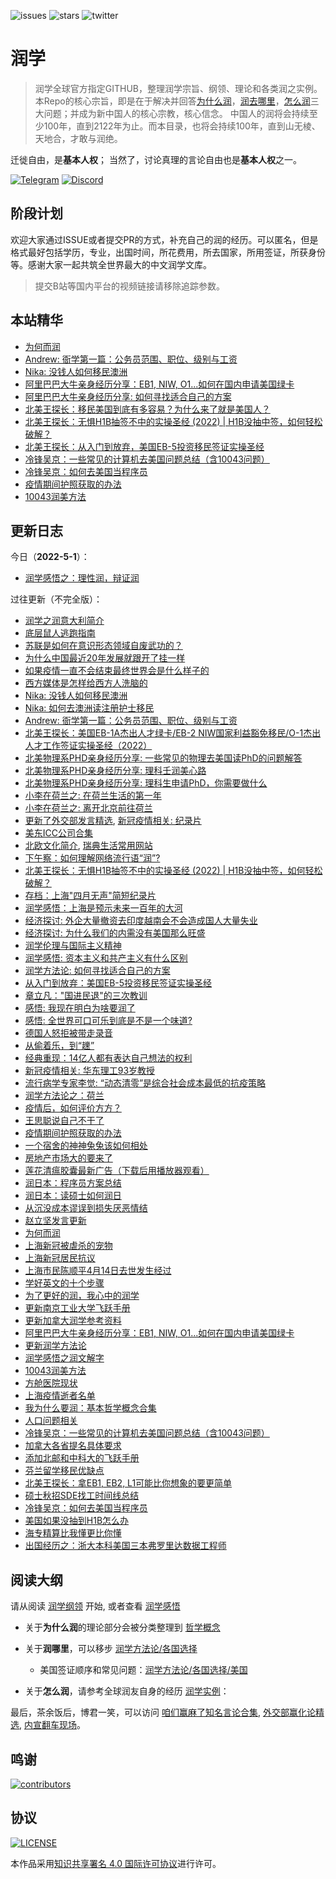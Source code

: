 ![issues](https://img.shields.io/github/issues/The-Run-Philosophy-Organization/run)
![stars](https://img.shields.io/github/stars/The-Run-Philosophy-Organization/run)
![twitter](https://img.shields.io/twitter/url?url=https%3A%2F%2Fgithub.com%2FThe-Run-Philosophy-Organization%2Frun)

# 润学

> 润学全球官方指定GITHUB，整理润学宗旨、纲领、理论和各类润之实例。
> 本Repo的核心宗旨，即是在于解决并回答[为什么润](哲学概念/为何而润.md)，[润去哪里](润学方法论/各国选择/)，[怎么润](润学实例/)三大问题；并成为新中国人的核心宗教，核心信念。
> 中国人的润将会持续至少100年，直到2122年为止。而本目录，也将会持续100年，直到山无棱、天地合，才敢与润绝。

迁徙自由，是**基本人权**；
当然了，讨论真理的言论自由也是**基本人权**之一。

[![Telegram](https://img.shields.io/badge/Telegram-润学-%232CA5E0?style=flat-square&logo=telegram)](https://t.me/RunOutForLife)
[![Discord](https://img.shields.io/badge/Discord-润学-%235865F2?style=flat-square&logo=discord)](https://t.co/TmLbFbNkUy)

## 阶段计划

欢迎大家通过ISSUE或者提交PR的方式，补充自己的润的经历。可以匿名，但是格式最好包括学历，专业，出国时间，所花费用，所去国家，所用签证，所获身份等。感谢大家一起共筑全世界最大的中文润学文库。

> 提交B站等国内平台的视频链接请移除追踪参数。

## 本站精华

- [为何而润](哲学概念/为何而润.md)
- [Andrew: 衙学第一篇：公务员范围、职位、级别与工资](润学之衙学基础/衙学第一篇：公务员范围、职位、级别与工资.md)
- [Nika: 没钱人如何移民澳洲](润学方法论/各国选择/澳大利亚/没钱人如何移民澳洲.md)
- [阿里巴巴大牛亲身经历分享：EB1, NIW, O1...如何在国内申请美国绿卡](润学实例/计算机/如何在国内申请美国绿卡.md)
- [阿里巴巴大牛亲身经历分享: 如何寻找适合自己的方案](润学方法论/如何寻找适合自己的方案.md)
- [北美王探长：移民美国到底有多容易？为什么来了就是美国人？](润学方法论/各国选择/美洲/美国/王探长系列之：为什么来了就是美国人.md)
- [北美王探长：无惧H1B抽签不中的实操圣经 (2022) | H1B没抽中签，如何轻松破解？](润学方法论/各国选择/美洲/美国/王探长系列之：H1B没抽中签如何轻松破解.md)
- [北美王探长：从入门到放弃，美国EB-5投资移民签证实操圣经](润学方法论/各国选择/美洲/美国/王探长系列之：美国EB-5投资移民签证实操圣经.md)
- [冷锋吴京：一些常见的计算机去美国问题总结（含10043问题）](润学实例/计算机/一些常见的计算机去美国问题总结.md)
- [冷锋吴京：如何去美国当程序员](润学实例/计算机/去美国当程序员V2.5.0.md)
- [疫情期间护照获取的办法](润学方法论/前期准备/护照获取/README.md)
- [10043润美方法](润学实例/10043学校如何润/10043润美方法.md)

## 更新日志

今日（**2022-5-1**）：
- [润学感悟之：理性润，辩证润](润学感悟/理性润，辩证润.md)

过往更新（不完全版）：
- [润学之润意大利简介](润学方法论/各国选择/意大利/)
- [底层鼠人逃跑指南](润学方法论/底层鼠人逃跑指南.md)
- [苏联是如何在意识形态领域自废武功的？](内宣/苏联/苏联是如何在意识形态领域自废武功.md)
- [为什么中国最近20年发展就跟开了挂一样](润学感悟/为什么中国最近20年发展就跟开了挂一样.md)
- [如果疫情一直不会结束最终世界会是什么样子的](新冠疫情相关/如果疫情一直不会结束最终世界会是什么样子的/README.md)
- [西方媒体是怎样给西方人洗脑的](润学感悟/西方媒体是怎样给西方人洗脑的.md)
- [Nika: 没钱人如何移民澳洲](润学方法论/各国选择/澳大利亚/没钱人如何移民澳洲.md)
- [Nika: 如何去澳洲读注册护士移民](润学方法论/各国选择/澳大利亚/如何去澳洲读注册护士移民.md)
- [Andrew: 衙学第一篇：公务员范围、职位、级别与工资](润学之衙学基础/衙学第一篇：公务员范围、职位、级别与工资.md)
- [北美王探长：美国EB-1A杰出人才绿卡/EB-2 NIW国家利益豁免移民/O-1杰出人才工作签证实操圣经（2022）](润学方法论/各国选择/美洲/美国/王探长系列之：EB1，NIW与O1申请实操指南.md)
- [北美物理系PHD亲身经历分享: 一些常见的物理去美国读PhD的问题解答](润学实例/物理/一些常见的物理去美国读PhD的问题解答.md)
- [北美物理系PHD亲身经历分享: 理科壬润美心路](润学实例/物理/理科壬润美心路.md)
- [北美物理系PHD亲身经历分享: 理科生申请PhD，你需要做什么](润学实例/物理/理科生申请PhD，你需要做什么.md)
- [小李在荷兰之: 在荷兰生活的第一年](润学实例/计算机/小李在荷兰之在荷兰生活的第一年.md)
- [小李在荷兰之: 离开北京前往荷兰](润学实例/计算机/小李在荷兰之离开北京前往荷兰.md)
- [更新了外交部发言精选](外交部发言精选), [新冠疫情相关: 纪录片](新冠疫情相关/纪录片/README.md)
- [美东ICC公司合集](润学方法论/各国选择/美国/美东ICC公司合集.md)
- [北欧文化简介](润学方法论/各国选择/西欧北欧/北欧文化.md), [瑞典生活常用网站](润学方法论/各国选择/西欧北欧/瑞典生活常用网站.md)
- [下午察：如何理解网络流行语“润”?](媒体报道/下午察：如何理解网络流行语“润”.md)
- [北美王探长：无惧H1B抽签不中的实操圣经 (2022) | H1B没抽中签，如何轻松破解？](润学方法论/各国选择/美洲/美国/王探长系列之：H1B没抽中签如何轻松破解.md)
- [存档：上海"四月无声"简短纪录片](https://www.youtube.com/watch?v=38_thLXNHY8)
- [润学感悟：上海是预示未来一百年的大河](润学感悟/pdfs/上海是预示未来一百年的大河.pdf)
- [经济探讨: 外企大量撤资去印度越南会不会造成国人大量失业](经济问题相关/外企大量撤资去印度越南会不会造成国人大量失业.md)
- [经济探讨: 为什么我们的内需没有美国那么旺盛](经济问题相关/为什么我们的内需没有美国那么旺盛.md)
- [润学伦理与国际主义精神](润学感悟/润学伦理与国际主义精神.md)
- [润学感悟: 资本主义和共产主义有什么区别](润学感悟/资本主义和共产主义有什么区别.md)
- [润学方法论: 如何寻找适合自己的方案](润学方法论/如何寻找适合自己的方案.md)
- [从入门到放弃：美国EB-5投资移民签证实操圣经](润学方法论/各国选择/美国/王探长系列之：美国EB-5投资移民签证实操圣经.md)
- [章立凡："国进民退"的三次教训](经济问题相关/国进民退的三次教训.md)
- [感悟: 我现在明白为啥要润了](润学见证（证词证言）/我现在明白为啥要润了.md)
- [感悟: 全世界可口可乐到底是不是一个味道?](润学感悟/全世界可口可乐到底是不是一个味道.md)
- [德国人怒拒被带走录音](新冠疫情相关/居民抗议/德国人与居委会的录音.mp4)
- [从偷着乐，到“䟏”](润学见证（证词证言）/README.md)
- [经典重现：14亿人都有表达自己想法的权利](内宣/14亿人/)
- [新冠疫情相关: 华东理工93岁教授](新冠疫情相关/新闻/求救，华东理工93岁教授夫妇.md)
- [流行病学专家李觉: “动态清零”是综合社会成本最低的抗疫策略](新冠疫情相关/新闻/“动态清零”是综合社会成本最低的抗疫策略.md)
- [润学方法论之：荷兰](润学方法论/各国选择/西欧北欧/荷兰/)
- [疫情后，如何评价方方？](新冠疫情相关/如何评价作家方方/README.md)
- [王思聪说自己不干了](新冠疫情相关/居民抗议/王思聪不干了.JPG)
- [疫情期间护照获取的办法](润学方法论/前期准备/护照获取/README.md)
- [一个宿舍的神神兔兔该如何相处](润学感悟/一个宿舍的神神兔兔该如何相处.md)
- [房地产市场大的要来了](经济问题相关/房地产/README.md)
- [莲花清瘟胶囊最新广告（下载后用播放器观看）](新冠疫情相关/莲花清瘟/莲花清瘟胶囊.mp4)
- [润日本：程序员方案总结](润学方法论/各国选择/亚洲和大洋洲/日本/程序员润日.md)
- [润日本：读硕士如何润日](润学方法论/各国选择/亚洲和大洋洲/日本/读硕士润日.md)
- [从沉没成本谬误到损失厌恶情结](哲学概念/从沉没成本谬误到损失厌恶情结.md)
- [赵立坚发言更新](外交部发言精选/赵立坚/)
- [为何而润](哲学概念/为何而润.md)
- [上海新冠被虐杀的宠物](新冠疫情相关/被虐杀的宠物/)
- [上海新冠居民抗议](新冠疫情相关/居民抗议/)
- [上海市民陈顺平4月14日去世发生经过](新冠疫情相关/上海市民陈顺平4月14日去世发生经过.md)
- [学好英文的十个步骤](润学方法论/前期准备/英语学习/学好英文的十个步骤.md)
- [为了更好的润，我心中的润学](润学感悟/为了更好的润，我心中的润学.md)
- [更新南京工业大学飞跃手册](润学方法论/飞跃手册/README.md)
- [更新加拿大润学参考资料](润学方法论/各国选择/加拿大/参考资料.md)
- [阿里巴巴大牛亲身经历分享：EB1, NIW, O1...如何在国内申请美国绿卡](润学实例/计算机/如何在国内申请美国绿卡.md)
- [更新润学方法论](润学方法论/README.md)
- [润学感悟之润文解字](润学感悟/润文解字.md)
- [10043润美方法](润学实例/10043学校如何润/10043润美方法.md)
- [方舱医院现状](新冠疫情相关/新闻/README.md)
- [上海疫情逝者名单](新冠疫情相关/上海疫情逝者名单.md)
- [我为什么要润：基本哲学概念合集](哲学概念)
- [人口问题相关](人口问题相关)
- [冷锋吴京：一些常见的计算机去美国问题总结（含10043问题）](润学实例/计算机/一些常见的计算机去美国问题总结.md)
- [加拿大各省提名具体要求](润学方法论/各国选择/美洲/加拿大/加拿大各省提名具体要求.md)
- [添加北邮和中科大的飞跃手册](润学方法论/飞跃手册/README.md)
- [芬兰留学移民优缺点](润学方法论/各国选择/西欧北欧/芬兰/芬兰留学移民优缺点.md)
- [北美王探长：拿EB1, EB2, L1可能比你想象的要更简单](润学方法论/各国选择/美洲/美国/王探长系列之：为什么来了就是美国人.md)
- [硕士秋招SDE找工时间线总结](润学实例/计算机/硕士秋招SDE找工时间线总结.md)
- [冷锋吴京：如何去美国当程序员](润学实例/计算机/去美国当程序员V2.5.0.md)
- [美国如果没抽到H1B怎么办](润学方法论/各国选择/美洲/美国/没抽到H1B怎么办.md)
- [海专精算比我懂更比你懂](张维为陈平曹丰泽等知名言论收集/曹丰泽/)
- [出国经历之：浙大本科美国三本弗罗里达数据工程师](润学实例/计算机/浙大本科美国三本佛罗里达数据工程师.md)

## 阅读大纲

请从阅读 [润学纲领](润学纲领.md) 开始, 或者查看 [润学感悟](润学感悟)

- 关于**为什么润**的理论部分会被分类整理到 [哲学概念](哲学概念)

- 关于**润哪里**，可以移步 [润学方法论/各国选择](润学方法论/各国选择)

  - 美国签证顺序和常见问题：[润学方法论/各国选择/美国](润学方法论/各国选择/美国)

- 关于**怎么润**，请参考全球润友自身的经历 [润学实例](润学实例)：

最后，茶余饭后，博君一笑，可以访问 [咱们赢麻了知名言论合集](张维为陈平曹丰泽等知名言论收集), [外交部赢化论精选](外交部发言精选), [内宣翻车现场](内宣/翻车)。

## 鸣谢

[![contributors](https://opencollective.com/run/contributors.svg?width=890)](https://github.com/The-Run-Philosophy-Organization/run/graphs/contributors)

## 协议

[![LICENSE](https://i.creativecommons.org/l/by-sa/4.0/88x31.png)](http://creativecommons.org/licenses/by-sa/4.0/)

本作品采用[知识共享署名 4.0 国际许可协议](http://creativecommons.org/licenses/by-sa/4.0/)进行许可。
